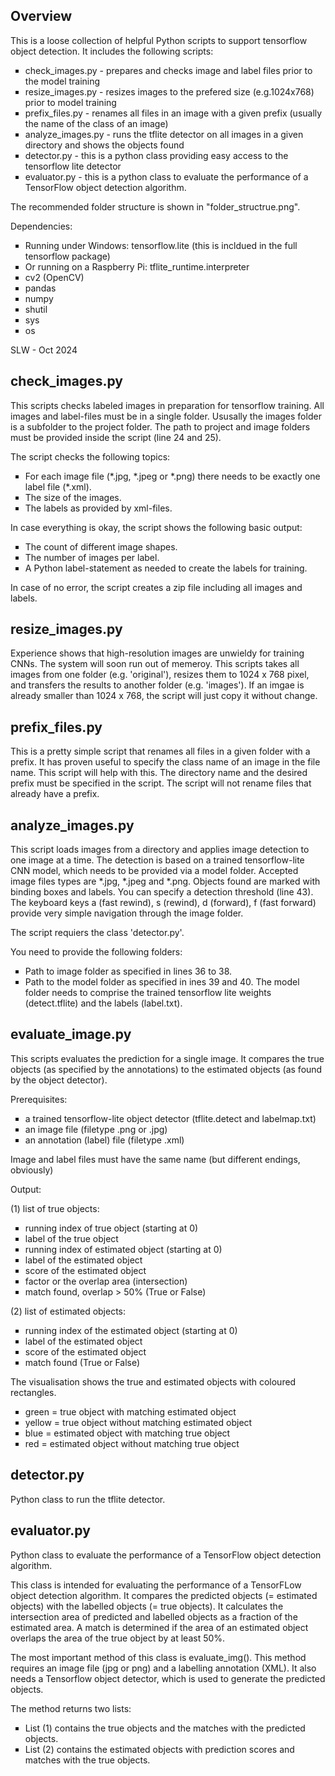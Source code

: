 <h2><b>Overview</b></h2> 
<p>This is a loose collection of helpful Python scripts to support tensorflow object detection.
  It includes the following scripts:</p>
<ul style="list-style-type:square;">
  <li>check_images.py - prepares and checks image and label files prior to the model training</li>
  <li>resize_images.py - resizes images to the prefered size (e.g.1024x768) prior to model training</li>
  <li>prefix_files.py - renames all files in an image with a given prefix (usually the name of the class of an image)</li>
  <li>analyze_images.py - runs the tflite detector on all images in a given directory and shows the objects found</li>
  <li>detector.py - this is a python class providing easy access to the tensorflow lite detector</li>
  <li>evaluator.py - this is a python class to evaluate the performance of a TensorFlow object detection algorithm.</li>
</ul>
<p>The recommended folder structure is shown in "folder_structrue.png".</p>
<p>Dependencies:</p>
<ul style="list-style-type:square;">
  <li>Running under Windows: tensorflow.lite (this is incldued in the full tensorflow package)</li>
  <li>Or running on a Raspberry Pi: tflite_runtime.interpreter</li>
  <li>cv2 (OpenCV)</li>
  <li>pandas</li>
  <li>numpy</li>
  <li>shutil</li>
  <li>sys</li>
  <li>os</li>
</ul>
<p>SLW - Oct 2024</p>

<h2><b>check_images.py</b></h2> 
<p>This scripts checks labeled images in preparation for tensorflow training. 
  All images and label-files must be in a single folder. Ususally the images folder is a subfolder to the project folder.
The path to project and image folders must be provided inside the script (line 24 and 25).</p> 
<p>The script checks the following topics:</p>
<ul style="list-style-type:square;">
  <li>For each image file (*.jpg, *.jpeg or *.png) there needs to be exactly one label file (*.xml).</li>
  <li>The size of the images.</li>
  <li>The labels as provided by xml-files.</li> 
</ul>
<p>In case everything is okay, the script shows the following basic output:</p>
<ul style="list-style-type:square;">
  <li>The count of different image shapes.</li>
  <li>The number of images per label.</li>
  <li>A Python label-statement as needed to create the labels for training.</li>
</ul>
<p>In case of no error, the script creates a zip file including all images and labels.</p>

<h2><b>resize_images.py</b></h2> 
<p>Experience shows that high-resolution images are unwieldy for training CNNs. The system will soon run out of memeroy. 
  This scripts takes all images from one folder (e.g. 'original'), resizes them to 1024 x 768 pixel,
and transfers the results to another folder (e.g. 'images'). If an imgae is already smaller than 1024 x 768, the script will just copy it without change. </p> 

<h2><b>prefix_files.py</b></h2> 
<p>This is a pretty simple script that renames all files in a given folder with a prefix. 
  It has proven useful to specify the class name of an image in the file name. This script will help with this.
  The directory name and the desired prefix must be specified in the script.
  The script will not rename files that already have a prefix.
  </p>

<h2><b>analyze_images.py</b></h2> 
<p>This script loads images from a directory and applies image detection to one image at a time. 
  The detection is based on a trained tensorflow-lite CNN model, which needs to be provided via a model folder.
  Accepted image files types are *.jpg, *.jpeg and *.png. 
  Objects found are marked with binding boxes and labels. You can specify a detection threshold (line 43). 
  The keyboard keys a (fast rewind), s (rewind), d (forward), f (fast forward) provide very simple navigation through the image folder. </p>
  <p>The script requiers the class 'detector.py'.</p>
<p>You need to provide the following folders:</p>
<ul style="list-style-type:square;">
  <li>Path to image folder as specified in lines 36 to 38.</li>
  <li>Path to the model folder as specified in ines 39 and 40. The model folder needs to comprise the trained tensorflow lite weights (detect.tflite) and the labels (label.txt).</li>
</ul>

<h2><b>evaluate_image.py</b></h2> 
<p>This scripts evaluates the prediction for a single image. It compares the true objects (as
specified by the annotations) to the estimated objects (as found by the object detector).</p>
<p>Prerequisites:</p>
<ul style="list-style-type:square;">
  <li>a trained tensorflow-lite object detector (tflite.detect and labelmap.txt)</li>
  <li>an image file (filetype .png or .jpg)</li>
  <li>an annotation (label) file (filetype .xml)</li>
</ul>
<p>Image and label files must have the same name (but different endings, obviously)</p>
<p>Output:</p>
<p>(1) list of true objects:</p>
<ul style="list-style-type:square;">
    <li>running index of true object (starting at 0)</li>
    <li>label of the true object</li>
    <li>running index of estimated object (starting at 0)</li>
    <li>label of the estimated object</li>
    <li>score of the estimated object</li>
    <li>factor or the overlap area (intersection)</li>
    <li>match found, overlap > 50% (True or False)</li>
</ul>
<p>(2) list of estimated objects:</p>
<ul style="list-style-type:square;">
    <li>running index of the estimated object (starting at 0)</li>
    <li>label of the estimated object</li>
    <li>score of the estimated object</li>
    <li>match found (True or False)</li>
</ul>
<p>The visualisation shows the true and estimated objects with coloured rectangles.</p>
<ul style="list-style-type:square;">
  <li>green = true object with matching estimated object</li>
  <li>yellow = true object without matching estimated object</li>
  <li>blue = estimated object with matching true object</li>
  <li>red = estimated object without matching true object</li>
</ul>
  
<h2><b>detector.py</b></h2> 
<p>Python class to run the tflite detector.</p>

<h2><b>evaluator.py</b></h2> 
<p>Python class to evaluate the performance of a TensorFlow object detection algorithm.</p>
<p>This class is intended for evaluating the performance of a TensorFLow object detection algorithm.
It compares the predicted objects (= estimated objects) with the labelled objects (= true objects). 
It calculates the intersection area of predicted and labelled objects as a fraction of the estimated area.
A match is determined if the area of an estimated object overlaps the area of the true object by at least 50%.</p>
<p>The most important method of this class is evaluate_img().
This method requires an image file (jpg or png) and a labelling annotation (XML).
It also needs a Tensorflow object detector, which is used to generate the predicted objects.</p>
<p>The method returns two lists:</p>
<ul style="list-style-type:square;">
<li>List (1) contains the true objects and the matches with the predicted objects.</li>
<li>List (2) contains the estimated objects with prediction scores and matches with the true objects.</li>

